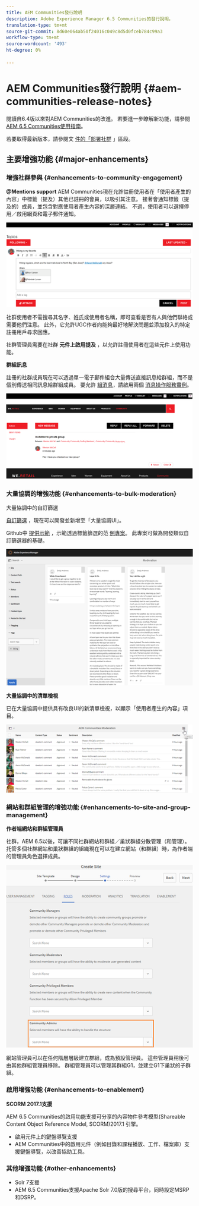 ```yaml
---
title: AEM Communities發行說明
description: Adobe Experience Manager 6.5 Communities的發行說明。
translation-type: tm+mt
source-git-commit: 8d60e064ab50f24016c049c8d5d0fceb784c99a3
workflow-type: tm+mt
source-wordcount: '493'
ht-degree: 0%

---
```



# AEM Communities發行說明 {#aem-communities-release-notes}

閱讀自6.4版以來對AEM Communities的改進。 若要進一步瞭解新功能，請參閱 [AEM 6.5 Communities使用指南](https://helpx.adobe.com/experience-manager/6-4/communities/user-guide.html)。

若要取得最新版本，請參閱文 [件的「部署社群](https://helpx.adobe.com/in/experience-manager/6-4/help/communities/deploy-communities.html#LatestReleases) 」區段。

## 主要增強功能 {#major-enhancements}

### 增強社群參與 {#enhancements-to-community-engagement}

**@Mentions support** AEM Communities現在允許註冊使用者在「使用者產生的內容」中標籤（提及）其他已註冊的會員，以吸引其注意。 接著會通知標籤（提及的）成員，並包含對應使用者產生內容的深層連結。 不過，使用者可以選擇停用／啟用網頁和電子郵件通知。

![提及次數支援](assets/at-mentions.png)

社群使用者不需搜尋其名字、姓氏或使用者名稱，即可查看是否有人與他們聯絡或需要他們注意。 此外，它允許UGC作者向能夠最好地解決問題並添加投入的特定註冊用戶尋求回應。

社群管理員需要在社群 **元件上啟用提及** ，以允許註冊使用者在這些元件上使用功能。

**群組訊息**

註冊的社群成員現在可以透過單一電子郵件組合大量傳送直接訊息給群組，而不是個別傳送相同訊息給群組成員。 要允許 [組消息](/help/communities/configure-messaging.md)，請啟用兩個 [消息操作服務實例](/help/communities/messaging.md#group-messaging)。

![群組訊息](assets/group-messaging.png)

### 大量協調的增強功能 {#enhancements-to-bulk-moderation}

大量協調中的自訂篩選

[自訂篩選](/help/communities/moderation.md#custom-filters) ，現在可以開發並新增至「大量協調UI」。

Github中 [提供示範](https://github.com/Adobe-Marketing-Cloud/aem-communities-extensions/tree/master/aem-communities-moderation-filter) ，示範透過標籤篩選的范 [例專案](https://github.com/Adobe-Marketing-Cloud/aem-communities-extensions/tree/master/aem-communities-moderation-filter)。 此專案可做為開發類似自訂篩選器的基礎。

![自訂篩選器](assets/custom-tag-filter.png)

**大量協調中的清單檢視**

已在大量協調中提供具有改良UI的新清單檢視，以顯示「使用者產生的內容」項目。

![清單檢視中的大量協調](assets/list-view-moderation.png)

### 網站和群組管理的增強功能 {#enhancements-to-site-and-group-management}

**作者端網站和群組管理員**

社群，AEM 6.5以後，可讓不同社群網站和群組／巢狀群組分散管理（和管理）。 托管多個社群網站和巢狀群組的組織現在可以在建立網站（和群組）時，為作者端的管理員角色選擇成員。

![網站管理員](assets/site-admin.png)

網站管理員可以在任何階層層級建立群組，成為預設管理員。 這些管理員稍後可由其他群組管理員移除。 群組管理員可以管理其群組G1，並建立G1下巢狀的子群組。

### 啟用增強功能 {#enhancements-to-enablement}

**SCORM 2017.1支援**

AEM 6.5 Communities的啟用功能支援可分享的內容物件參考模型(Shareable Content Object Reference Model, SCORM)2017.1 [](https://rusticisoftware.com/blog/scorm-engine-2017-released/) 引擎。

* 啟用元件上的鍵盤導覽支援
* AEM Communities中的啟用元件（例如目錄和課程播放、工作、檔案庫）支援鍵盤導覽，以改善協助工具。

### 其他增強功能 {#other-enhancements}

* Solr 7支援
* AEM 6.5 Communities支援Apache Solr 7.0版的搜尋平台，同時設定MSRP和DSRP。
